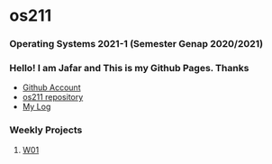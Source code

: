 # os211
### Operating Systems 2021-1 (Semester Genap 2020/2021)
### Hello! I am Jafar and This is my Github Pages. Thanks
* [Github Account](https://github.com/abdurrohmanjafar/)
* [os211 repository](https://github.com/abdurrohmanjafar/os211/)
* [My Log](https://abdurrohmanjafar.github.io/os211/TXT/mylog.txt)

### Weekly Projects

1. [W01](https://abdurrohmanjafar.github.io/os211/w01)
